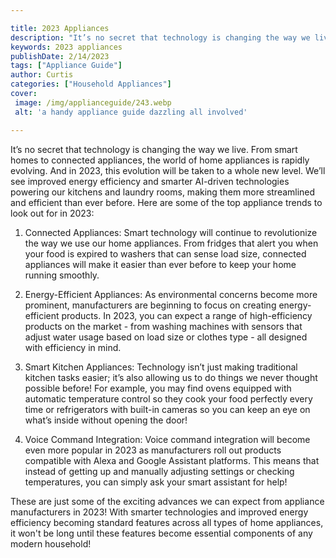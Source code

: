 ```yaml
---

title: 2023 Appliances
description: "It’s no secret that technology is changing the way we live. From smart homes to connected appliances, the world of home appliances...keep going and find out"
keywords: 2023 appliances
publishDate: 2/14/2023
tags: ["Appliance Guide"]
author: Curtis
categories: ["Household Appliances"]
cover: 
 image: /img/applianceguide/243.webp
 alt: 'a handy appliance guide dazzling all involved'

---
```


It’s no secret that technology is changing the way we live. From smart homes to connected appliances, the world of home appliances is rapidly evolving. And in 2023, this evolution will be taken to a whole new level. We’ll see improved energy efficiency and smarter AI-driven technologies powering our kitchens and laundry rooms, making them more streamlined and efficient than ever before. Here are some of the top appliance trends to look out for in 2023: 

1) Connected Appliances: Smart technology will continue to revolutionize the way we use our home appliances. From fridges that alert you when your food is expired to washers that can sense load size, connected appliances will make it easier than ever before to keep your home running smoothly. 

2) Energy-Efficient Appliances: As environmental concerns become more prominent, manufacturers are beginning to focus on creating energy-efficient products. In 2023, you can expect a range of high-efficiency products on the market - from washing machines with sensors that adjust water usage based on load size or clothes type - all designed with efficiency in mind. 

3) Smart Kitchen Appliances: Technology isn’t just making traditional kitchen tasks easier; it’s also allowing us to do things we never thought possible before! For example, you may find ovens equipped with automatic temperature control so they cook your food perfectly every time or refrigerators with built-in cameras so you can keep an eye on what’s inside without opening the door! 

4) Voice Command Integration: Voice command integration will become even more popular in 2023 as manufacturers roll out products compatible with Alexa and Google Assistant platforms. This means that instead of getting up and manually adjusting settings or checking temperatures, you can simply ask your smart assistant for help! 

These are just some of the exciting advances we can expect from appliance manufacturers in 2023! With smarter technologies and improved energy efficiency becoming standard features across all types of home appliances, it won't be long until these features become essential components of any modern household!

